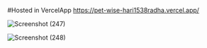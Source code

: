 #Hosted in VercelApp
https://pet-wise-hari1538radha.vercel.app/

![Screenshot (247)](https://user-images.githubusercontent.com/105300437/198875131-fc32f3b1-cf78-41b0-aee3-884598a635e5.png)

![Screenshot (248)](https://user-images.githubusercontent.com/105300437/198886347-f80f5de3-418a-48ab-8e19-616774af4fc3.png)
